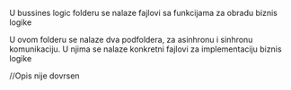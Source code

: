 U bussines logic folderu se nalaze fajlovi sa funkcijama za obradu biznis logike

U ovom folderu se nalaze dva podfoldera, za asinhronu i sinhronu komunikaciju. U njima se nalaze konkretni fajlovi za implementaciju biznis logike

//Opis nije dovrsen
